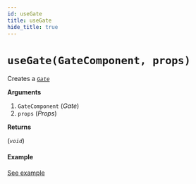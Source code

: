 ```yaml
---
id: useGate
title: useGate
hide_title: true
---
```


# `useGate(GateComponent, props)`

Creates a [_`Gate`_](Gate.md)

**Arguments**

1. `GateComponent` (_Gate_)
2. `props` (_Props_)

**Returns**

(_`void`_)

#### Example

[See example](./Gate.md)
